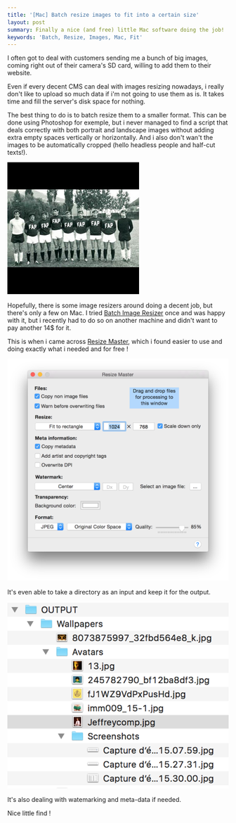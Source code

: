 ```yaml
---
title: '[Mac] Batch resize images to fit into a certain size'
layout: post
summary: Finally a nice (and free) little Mac software doing the job!
keywords: 'Batch, Resize, Images, Mac, Fit'
---
```


I often got to deal with customers sending me a bunch of big images, coming right out of their camera's SD card, willing to add them to their website.

Even if every decent CMS can deal with images resizing nowadays, i really don't like to upload so much data if i'm not going to use them as is. It takes time and fill the server's disk space for nothing.

The best thing to do is to batch resize them to a smaller format. This can be done using Photoshop for exemple, but i never managed to find a script that deals correctly with both portrait and landscape images without adding extra empty spaces vertically or horizontally. And i also don't wan't the images to be automatically cropped (hello headless people and half-cut texts!). 

![Do not want](/assets/images/posts/resize-master-fap.jpg)

Hopefully, there is some image resizers around doing a decent job, but there's only a few on Mac. I tried [Batch Image Resizer](https://itunes.apple.com/us/app/batch-image-resizer/id413903908?mt=12) once and was happy with it, but i recently had to do so on another machine and didn't want to pay another 14$ for it. 

This is when i came across [Resize Master](http://www.boltnev.com/resizemaster/), which i found easier to use and doing exactly what i needed and for free !

![Resize Master in action](/assets/images/posts/resize-master.png)

It's even able to take a directory as an input and keep it for the output.

![Processing a whole directory tree](/assets/images/posts/resize-master-output.png)

It's also dealing with watemarking and meta-data if needed.

Nice little find !
